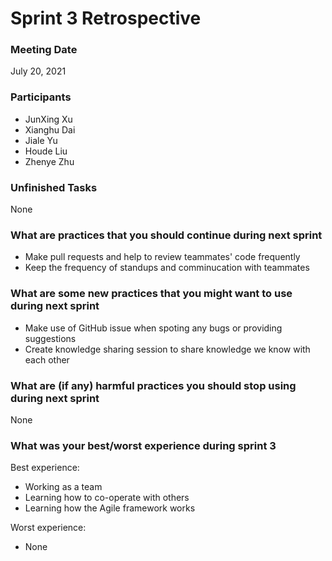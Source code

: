 # Sprint 3 Retrospective

### Meeting Date
July 20, 2021

### Participants
- JunXing Xu
- Xianghu Dai
- Jiale Yu
- Houde Liu
- Zhenye Zhu

### Unfinished Tasks
None

### What are practices that you should continue during next sprint
- Make pull requests and help to review teammates' code frequently
- Keep the frequency of standups and comminucation with teammates


### What are some new practices that you might want to use during next sprint
- Make use of GitHub issue when spoting any bugs or providing suggestions
- Create knowledge sharing session to share knowledge we know with each other

### What are (if any) harmful practices you should stop using during next sprint
None

### What was your best/worst experience during sprint 3
Best experience:
- Working as a team
- Learning how to co-operate with others
- Learning how the Agile framework works

Worst experience:
- None
